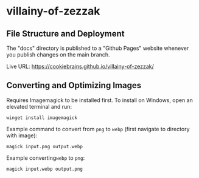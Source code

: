 # villainy-of-zezzak

## File Structure and Deployment

The "docs" directory is published to a "Github Pages" website whenever you publish changes on the main branch.

Live URL: https://cookiebrains.github.io/villainy-of-zezzak/

## Converting and Optimizing Images

Requires Imagemagick to be installed first. To install on Windows, open an elevated terminal and run:

```
winget install imagemagick
```

Example command to convert from `png` to `webp` (first navigate to directory with image):

```
magick input.png output.webp
```

Example converting`webp` to `png`:

```
magick input.webp output.png
```
